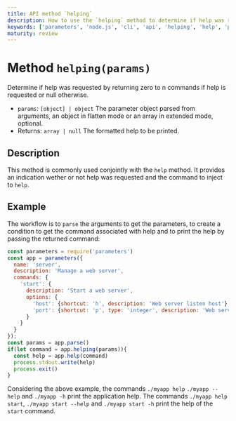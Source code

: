 ```yaml
---
title: API method `helping`
description: How to use the `helping` method to determine if help was requested.
keywords: ['parameters', 'node.js', 'cli', 'api', 'helping', 'help', 'print']
maturity: review
---
```


# Method `helping(params)`

Determine if help was requested by returning zero to n commands if help is requested or null otherwise.

* `params`: `[object] | object` The parameter object parsed from arguments, an object in flatten mode or an array in extended mode, optional.
* Returns: `array | null` The formatted help to be printed.

## Description

This method is commonly used conjointly with the `help` method. It provides an indication wether or not help was requested and the command to inject to `help`.

## Example

The workflow is to `parse` the arguments to get the parameters, to create a condition to get the command associated with help and to print the help by passing the returned command:

```js
const parameters = require('parameters')
const app = parameters({
  name: 'server',
  description: 'Manage a web server',
  commands: {
    'start': {
      description: 'Start a web server',
      options: {
        'host': {shortcut: 'h', description: 'Web server listen host'},
        'port': {shortcut: 'p', type: 'integer', description: 'Web server listen port'}
      }
    }
  }
});
const params = app.parse()
if(let command = app.helping(params)){
  const help = app.help(command)
  process.stdout.write(help)
  process.exit()
}
```

Considering the above example, the commands `./myapp help` `./myapp --help` and `./myapp -h` print the application help. The commands `./myapp help start`, `./myapp start --help` and `./myapp start -h` print the help of the `start` command.
